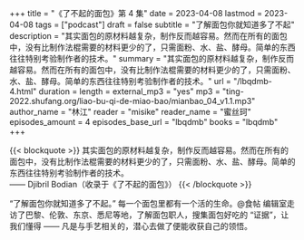 +++
title = "《了不起的面包》第 4 集"
date = 2023-04-08
lastmod = 2023-04-08
tags = ["podcast"]
draft = false
subtitle = "了解面包你就知道多了不起"
description = "其实面包的原材料越复杂，制作反而越容易。然而在所有的面包中，没有比制作法棍需要的材料更少的了，只需面粉、水、盐、酵母。简单的东西往往特别考验制作者的技术。"
summary = "其实面包的原材料越复杂，制作反而越容易。然而在所有的面包中，没有比制作法棍需要的材料更少的了，只需面粉、水、盐、酵母。简单的东西往往特别考验制作者的技术。"
url = "/lbqdmb-4.html"
duration = 
length = 
external_mp3 = "yes"
mp3 = "ting-2022.shufang.org/liao-bu-qi-de-miao-bao/mianbao_04_v1.1.mp3"
author_name = "林江"
reader = "misike"
reader_name = "蜜丝珂"
episodes_amount = 4
episodes_base_url = "lbqdmb"
books = "lbqdmb"
+++

{{< blockquote >}}
其实面包的原材料越复杂，制作反而越容易。然而在所有的面包中，没有比制作法棍需要的材料更少的了，只需面粉、水、盐、酵母。简单的东西往往特别考验制作者的技术。  
—— Djibril Bodian（收录于《了不起的面包》）
{{< /blockquote >}}

“了解面包你就知道多了不起。” 每一个面包里都有一个活的生命。@食帖 编辑室走访了巴黎、伦敦、东京、悉尼等地，了解面包职人，搜集面包好吃的 “证据”，让我们懂得 —— 凡是与手艺相关的，潜心去做了便能收获自己的领悟。

